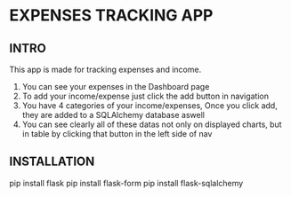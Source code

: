 # EXPENSES TRACKING APP
## INTRO
This app is made for tracking expenses and income. 
1. You can see your expenses in the Dashboard page
2. To add your income/expense just click the add button in navigation
3. You have 4 categories of your income/expenses, Once you click add, they are added to a SQLAlchemy database aswell
4. You can see clearly all of these datas not only on displayed charts, but in table by clicking that button in the left side of nav
## INSTALLATION
pip install flask
pip install flask-form
pip install flask-sqlalchemy
